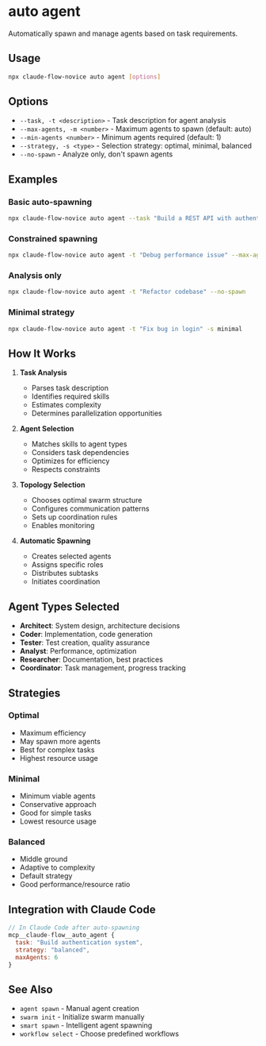 # auto agent

Automatically spawn and manage agents based on task requirements.

## Usage

```bash
npx claude-flow-novice auto agent [options]
```

## Options

- `--task, -t <description>` - Task description for agent analysis
- `--max-agents, -m <number>` - Maximum agents to spawn (default: auto)
- `--min-agents <number>` - Minimum agents required (default: 1)
- `--strategy, -s <type>` - Selection strategy: optimal, minimal, balanced
- `--no-spawn` - Analyze only, don't spawn agents

## Examples

### Basic auto-spawning

```bash
npx claude-flow-novice auto agent --task "Build a REST API with authentication"
```

### Constrained spawning

```bash
npx claude-flow-novice auto agent -t "Debug performance issue" --max-agents 3
```

### Analysis only

```bash
npx claude-flow-novice auto agent -t "Refactor codebase" --no-spawn
```

### Minimal strategy

```bash
npx claude-flow-novice auto agent -t "Fix bug in login" -s minimal
```

## How It Works

1. **Task Analysis**

   - Parses task description
   - Identifies required skills
   - Estimates complexity
   - Determines parallelization opportunities

2. **Agent Selection**

   - Matches skills to agent types
   - Considers task dependencies
   - Optimizes for efficiency
   - Respects constraints

3. **Topology Selection**

   - Chooses optimal swarm structure
   - Configures communication patterns
   - Sets up coordination rules
   - Enables monitoring

4. **Automatic Spawning**
   - Creates selected agents
   - Assigns specific roles
   - Distributes subtasks
   - Initiates coordination

## Agent Types Selected

- **Architect**: System design, architecture decisions
- **Coder**: Implementation, code generation
- **Tester**: Test creation, quality assurance
- **Analyst**: Performance, optimization
- **Researcher**: Documentation, best practices
- **Coordinator**: Task management, progress tracking

## Strategies

### Optimal

- Maximum efficiency
- May spawn more agents
- Best for complex tasks
- Highest resource usage

### Minimal

- Minimum viable agents
- Conservative approach
- Good for simple tasks
- Lowest resource usage

### Balanced

- Middle ground
- Adaptive to complexity
- Default strategy
- Good performance/resource ratio

## Integration with Claude Code

```javascript
// In Claude Code after auto-spawning
mcp__claude-flow__auto_agent {
  task: "Build authentication system",
  strategy: "balanced",
  maxAgents: 6
}
```

## See Also

- `agent spawn` - Manual agent creation
- `swarm init` - Initialize swarm manually
- `smart spawn` - Intelligent agent spawning
- `workflow select` - Choose predefined workflows
